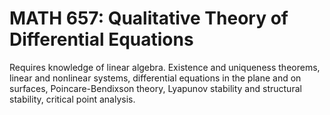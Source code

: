 # MATH 657: Qualitative Theory of Differential Equations

Requires knowledge of linear algebra. Existence and uniqueness theorems, linear and nonlinear systems, differential equations in the plane and on surfaces, Poincare-Bendixson theory, Lyapunov stability and structural stability, critical point analysis.